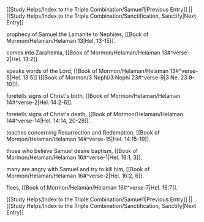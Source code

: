 [[Study Helps/Index to the Triple Combination/Samuel1|Previous Entry]]  ||  [[Study Helps/Index to the Triple Combination/Sanctification, Sanctify|Next Entry]]

 prophecy of Samuel the Lamanite to Nephites, [[Book of Mormon/Helaman/Helaman 13|Hel. 13-15]].

 comes into Zarahemla, [[Book of Mormon/Helaman/Helaman 13#^verse-2|Hel. 13:2]].

 speaks words of the Lord, [[Book of Mormon/Helaman/Helaman 13#^verse-5|Hel. 13:5]] ([[Book of Mormon/3 Nephi/3 Nephi 23#^verse-9|3 Ne. 23:9-10]]).

 foretells signs of Christ's birth, [[Book of Mormon/Helaman/Helaman 14#^verse-2|Hel. 14:2-6]].

 foretells signs of Christ's death, [[Book of Mormon/Helaman/Helaman 14#^verse-14|Hel. 14:14, 20-28]].

 teaches concerning Resurrection and Redemption, [[Book of Mormon/Helaman/Helaman 14#^verse-15|Hel. 14:15-19]].

 those who believe Samuel desire baptism, [[Book of Mormon/Helaman/Helaman 16#^verse-1|Hel. 16:1, 3]].

 many are angry with Samuel and try to kill him, [[Book of Mormon/Helaman/Helaman 16#^verse-2|Hel. 16:2, 6]].

 flees, [[Book of Mormon/Helaman/Helaman 16#^verse-7|Hel. 16:7]].

[[Study Helps/Index to the Triple Combination/Samuel1|Previous Entry]]  ||  [[Study Helps/Index to the Triple Combination/Sanctification, Sanctify|Next Entry]]